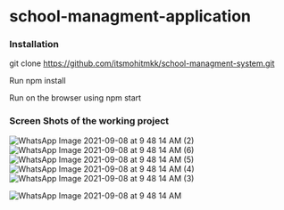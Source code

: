# school-managment-application


### Installation
git clone https://github.com/itsmohitmkk/school-managment-system.git

Run npm install

Run on the browser using npm start
### Screen Shots of the working project
![WhatsApp Image 2021-09-08 at 9 48 14 AM (2)](https://user-images.githubusercontent.com/74612009/132565015-75d8a382-dae2-4501-a7dd-ce026d6c2ff9.jpeg)
![WhatsApp Image 2021-09-08 at 9 48 14 AM (6)](https://user-images.githubusercontent.com/74612009/132564971-6d3c7c79-002c-4f1c-9b84-940236fd56b2.jpeg)
![WhatsApp Image 2021-09-08 at 9 48 14 AM (5)](https://user-images.githubusercontent.com/74612009/132564978-6b843e2f-2358-4d4e-835d-8fabd5a8fc25.jpeg)
![WhatsApp Image 2021-09-08 at 9 48 14 AM (4)](https://user-images.githubusercontent.com/74612009/132564995-396f3ce6-1568-4825-822b-cc5fa02d09ef.jpeg)
![WhatsApp Image 2021-09-08 at 9 48 14 AM (3)](https://user-images.githubusercontent.com/74612009/132565004-05cedb45-2953-4a8b-823a-1e0a1c6ea78f.jpeg)

![WhatsApp Image 2021-09-08 at 9 48 14 AM](https://user-images.githubusercontent.com/74612009/132565025-0dad7e45-23dd-4beb-98c6-e844e37ad844.jpeg)
